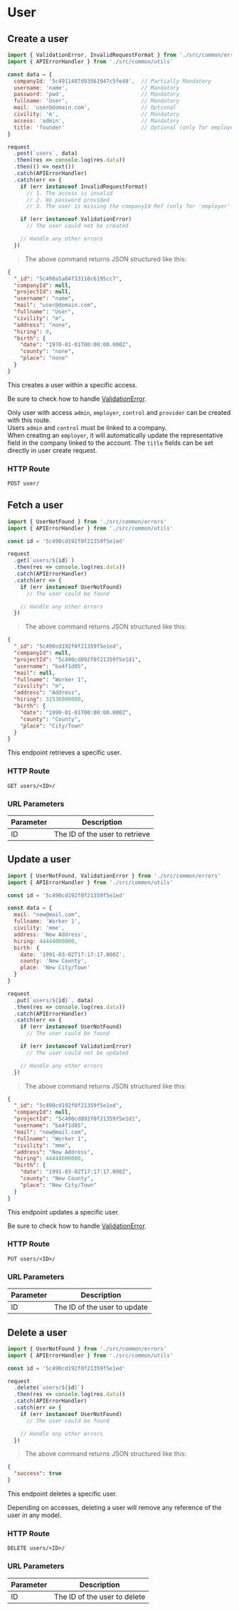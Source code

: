 # User

## Create a user

```javascript
import { ValidationError, InvalidRequestFormat } from './src/common/errors'
import { APIErrorHandler } from './src/common/utils'

const data = {
  companyId: '5c4911487d93561947c5fe48',  // Partially Mandatory
  username: 'name',                       // Mandatory
  password: 'pwd',                        // Mandatory
  fullname: 'User',                       // Mandatory
  mail: 'user@domain.com',                // Optional
  civility: 'm',                          // Mandatory
  access: 'admin',                        // Mandatory
  title: 'founder'                        // Optional (only for employer)
}

request
  .post(`users`, data)
  .then(res => console.log(res.data))
  .then(() => next())
  .catch(APIErrorHandler)
  .catch(err => {
    if (err instanceof InvalidRequestFormat)
      // 1. The access is invalid
      // 2. No password provided
      // 3. The user is missing the companyId Ref (only for 'employer' and 'control')

    if (err instanceof ValidationError)
      // The user could not be created

    // Handle any other errors
  })
```

> The above command returns JSON structured like this:

```json
{
  "_id": "5c490a5a04f33110c6195cc7",
  "companyId": null,
  "projectId": null,
  "username": "name",
  "mail": "user@domain.com",
  "fullname": "User",
  "civility": "m",
  "address": "none",
  "hiring": 0,
  "birth": {
    "date": "1970-01-01T00:00:00.000Z",
    "county": "none",
    "place": "none"
  }
}
```

This creates a user within a specific access.

Be sure to check how to handle [ValidationError](#validationerror).

<aside class="notice">
Only user with access <code>admin</code>, <code>employer</code>, <code>control</code> and <code>provider</code> can be created with this route.
</aside>

<aside class="notice">
Users <code>admin</code> and <code>control</code> must be linked to a company.
</aside>

<aside class="notice">
When creating an <code>employer</code>, it will automatically update the representative field in the company linked to the account. The <code>title</code> fields can be set directly in user create request. 
</aside>

### HTTP Route

`POST user/`

## Fetch a user

```javascript
import { UserNotFound } from './src/common/errors'
import { APIErrorHandler } from './src/common/utils'

const id = '5c490cd192f0f21359f5e1ed'

request
  .get(`users/${id}`)
  .then(res => console.log(res.data))
  .catch(APIErrorHandler)
  .catch(err => {
    if (err instanceof UserNotFound)
      // The user could be found

    // Handle any other errors
  })
```

> The above command returns JSON structured like this:

```json
{
  "_id": "5c490cd192f0f21359f5e1ed",
  "companyId": null,
  "projectId": "5c490cd092f0f21359f5e1d1",
  "username": "ba4f1d85",
  "mail": null,
  "fullname": "Worker 1",
  "civility": "m",
  "address": "Address",
  "hiring": 31536000000,
  "birth": {
    "date": "1990-01-01T00:00:00.000Z",
    "county": "County",
    "place": "City/Town"
  }
}
```

This endpoint retrieves a specific user.

### HTTP Route

`GET users/<ID>/`

### URL Parameters

| Parameter | Description                    |
| --------- | ------------------------------ |
| ID        | The ID of the user to retrieve |

## Update a user

```javascript
import { UserNotFound, ValidationError } from './src/common/errors'
import { APIErrorHandler } from './src/common/utils'

const id = '5c490cd192f0f21359f5e1ed'

const data = {
  mail: "new@mail.com",
  fullname: 'Worker 1',
  civility: 'mme',
  address: 'New Address',
  hiring: 44444000000,
  birth: {
    date: '1991-03-02T17:17:17.000Z',
    county: 'New County',
    place: 'New City/Town'
  }
}

request
  .put(`users/${id}`, data)
  .then(res => console.log(res.data))
  .catch(APIErrorHandler)
  .catch(err => {
    if (err instanceof UserNotFound)
      // The user could be found

    if (err instanceof ValidationError)
      // The user could not be updated

    // Handle any other errors
  })
```

> The above command returns JSON structured like this:

```json
{
  "_id": "5c490cd192f0f21359f5e1ed",
  "companyId": null,
  "projectId": "5c490cd092f0f21359f5e1d1",
  "username": "ba4f1d85",
  "mail": "new@mail.com",
  "fullname": "Worker 1",
  "civility": "mme",
  "address": "New Address",
  "hiring": 44444000000,
  "birth": {
    "date": "1991-03-02T17:17:17.000Z",
    "county": "New County",
    "place": "New City/Town"
  }
}
```

This endpoint updates a specific user.

Be sure to check how to handle [ValidationError](#validationerror).

### HTTP Route

`PUT users/<ID>/`

### URL Parameters

| Parameter | Description                  |
| --------- | ---------------------------- |
| ID        | The ID of the user to update |

## Delete a user

```javascript
import { UserNotFound } from './src/common/errors'
import { APIErrorHandler } from './src/common/utils'

const id = '5c490cd192f0f21359f5e1ed'

request
  .delete(`users/${id}`)
  .then(res => console.log(res.data))
  .catch(APIErrorHandler)
  .catch(err => {
    if (err instanceof UserNotFound)
      // The user could be found

    // Handle any other errors
  })
```

> The above command returns JSON structured like this:

```json
{
  "success": true
}
```

This endpoint deletes a specific user.

<aside class="notice">
Depending on accesses, deleting a user will remove any reference of the user in any model. 
</aside>

### HTTP Route

`DELETE users/<ID>/`

### URL Parameters

| Parameter | Description                  |
| --------- | ---------------------------- |
| ID        | The ID of the user to delete |

